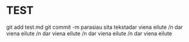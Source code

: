# TEST

git add test.md
git commit -m parasiau sita tekstadar viena eilute
/n dar viena eilute
/n dar viena eilute
/n dar viena eilute
/n dar viena eilute

